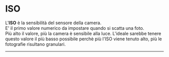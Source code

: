 # ISO #
L'**ISO** è la sensibilità del sensore della camera.<br />
E' il primo valore numerico da impostare quando si scatta una foto.<br />
Più alto il valore, più la camera è sensibile alla luce. L'ideale sarebbe tenere questo valore il più basso possibile perchè più l'ISO viene tenuto alto, più le fotografie risultano granulari.

---------------------------------------------------------------